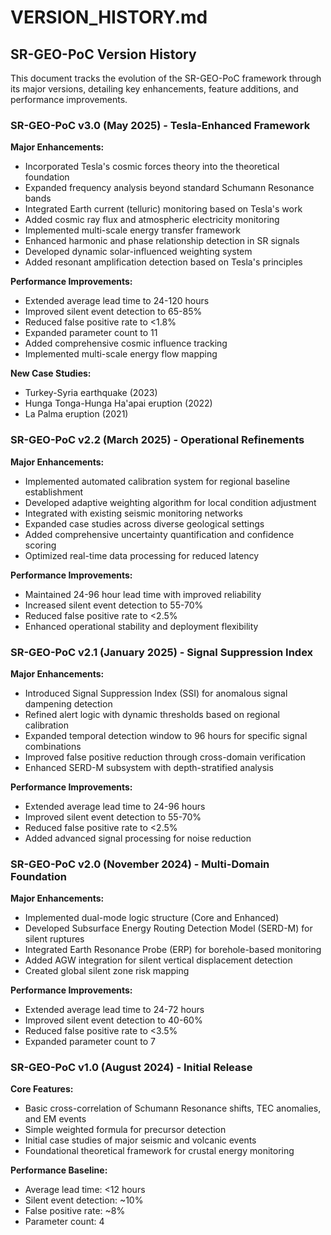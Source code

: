 # VERSION_HISTORY.md

## SR-GEO-PoC Version History

This document tracks the evolution of the SR-GEO-PoC framework through its major versions, detailing key enhancements, feature additions, and performance improvements.

### SR-GEO-PoC v3.0 (May 2025) - Tesla-Enhanced Framework

**Major Enhancements:**
- Incorporated Tesla's cosmic forces theory into the theoretical foundation
- Expanded frequency analysis beyond standard Schumann Resonance bands
- Integrated Earth current (telluric) monitoring based on Tesla's work
- Added cosmic ray flux and atmospheric electricity monitoring
- Implemented multi-scale energy transfer framework
- Enhanced harmonic and phase relationship detection in SR signals
- Developed dynamic solar-influenced weighting system
- Added resonant amplification detection based on Tesla's principles

**Performance Improvements:**
- Extended average lead time to 24-120 hours
- Improved silent event detection to 65-85%
- Reduced false positive rate to <1.8%
- Expanded parameter count to 11
- Added comprehensive cosmic influence tracking
- Implemented multi-scale energy flow mapping

**New Case Studies:**
- Turkey-Syria earthquake (2023)
- Hunga Tonga-Hunga Ha'apai eruption (2022)
- La Palma eruption (2021)

### SR-GEO-PoC v2.2 (March 2025) - Operational Refinements

**Major Enhancements:**
- Implemented automated calibration system for regional baseline establishment
- Developed adaptive weighting algorithm for local condition adjustment
- Integrated with existing seismic monitoring networks
- Expanded case studies across diverse geological settings
- Added comprehensive uncertainty quantification and confidence scoring
- Optimized real-time data processing for reduced latency

**Performance Improvements:**
- Maintained 24-96 hour lead time with improved reliability
- Increased silent event detection to 55-70%
- Reduced false positive rate to <2.5%
- Enhanced operational stability and deployment flexibility

### SR-GEO-PoC v2.1 (January 2025) - Signal Suppression Index

**Major Enhancements:**
- Introduced Signal Suppression Index (SSI) for anomalous signal dampening detection
- Refined alert logic with dynamic thresholds based on regional calibration
- Expanded temporal detection window to 96 hours for specific signal combinations
- Improved false positive reduction through cross-domain verification
- Enhanced SERD-M subsystem with depth-stratified analysis

**Performance Improvements:**
- Extended average lead time to 24-96 hours
- Improved silent event detection to 55-70%
- Reduced false positive rate to <2.5%
- Added advanced signal processing for noise reduction

### SR-GEO-PoC v2.0 (November 2024) - Multi-Domain Foundation

**Major Enhancements:**
- Implemented dual-mode logic structure (Core and Enhanced)
- Developed Subsurface Energy Routing Detection Model (SERD-M) for silent ruptures
- Integrated Earth Resonance Probe (ERP) for borehole-based monitoring
- Added AGW integration for silent vertical displacement detection
- Created global silent zone risk mapping

**Performance Improvements:**
- Extended average lead time to 24-72 hours
- Improved silent event detection to 40-60%
- Reduced false positive rate to <3.5%
- Expanded parameter count to 7

### SR-GEO-PoC v1.0 (August 2024) - Initial Release

**Core Features:**
- Basic cross-correlation of Schumann Resonance shifts, TEC anomalies, and EM events
- Simple weighted formula for precursor detection
- Initial case studies of major seismic and volcanic events
- Foundational theoretical framework for crustal energy monitoring

**Performance Baseline:**
- Average lead time: <12 hours
- Silent event detection: ~10%
- False positive rate: ~8%
- Parameter count: 4

